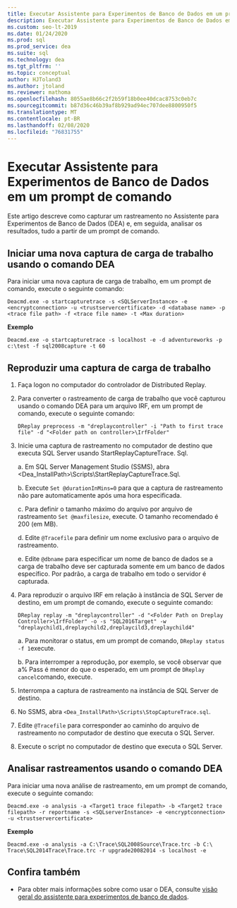 ```yaml
---
title: Executar Assistente para Experimentos de Banco de Dados em um prompt de comando
description: Executar Assistente para Experimentos de Banco de Dados em um prompt de comando
ms.custom: seo-lt-2019
ms.date: 01/24/2020
ms.prod: sql
ms.prod_service: dea
ms.suite: sql
ms.technology: dea
ms.tgt_pltfrm: ''
ms.topic: conceptual
author: HJToland3
ms.author: jtoland
ms.reviewer: mathoma
ms.openlocfilehash: 8055ae8b66c2f2b59f18b0ee40dcac8753c0eb7c
ms.sourcegitcommit: b87d36c46b39af8b929ad94ec707dee8800950f5
ms.translationtype: MT
ms.contentlocale: pt-BR
ms.lasthandoff: 02/08/2020
ms.locfileid: "76831755"
---
```

# <a name="run-database-experimentation-assistant-at-a-command-prompt"></a>Executar Assistente para Experimentos de Banco de Dados em um prompt de comando

Este artigo descreve como capturar um rastreamento no Assistente para Experimentos de Banco de Dados (DEA) e, em seguida, analisar os resultados, tudo a partir de um prompt de comando.

## <a name="start-a-new-workload-capture-by-using-the-dea-command"></a>Iniciar uma nova captura de carga de trabalho usando o comando DEA

Para iniciar uma nova captura de carga de trabalho, em um prompt de comando, execute o seguinte comando:

`Deacmd.exe -o startcapturetrace -s <SQLServerInstance> -e <encryptconnection> -u <trustservercertificate> -d <database name> -p <trace file path> -f <trace file name> -t <Max duration>`

**Exemplo**

`Deacmd.exe -o startcapturetrace -s localhost -e -d adventureworks -p c:\test -f sql2008capture -t 60`

## <a name="replay-a-workload-capture"></a>Reproduzir uma captura de carga de trabalho

1. Faça logon no computador do controlador de Distributed Replay.
2. Para converter o rastreamento de carga de trabalho que você capturou usando o comando DEA para um arquivo IRF, em um prompt de comando, execute o seguinte comando:

    `DReplay preprocess -m "dreplaycontroller" -i "Path to first trace file" -d "<Folder path on controller>\IrfFolder"`

3. Inicie uma captura de rastreamento no computador de destino que executa SQL Server usando StartReplayCaptureTrace. Sql.

    a.  Em SQL Server Management Studio (SSMS), abra <Dea_InstallPath\>\Scripts\StartReplayCaptureTrace.Sql.

    b.  Execute `Set @durationInMins=0` para que a captura de rastreamento não pare automaticamente após uma hora especificada.

    c.  Para definir o tamanho máximo do arquivo por arquivo de rastreamento `Set @maxfilesize`, execute. O tamanho recomendado é 200 (em MB).

    d.  Edite `@Tracefile` para definir um nome exclusivo para o arquivo de rastreamento.

    e.  Edite `@dbname` para especificar um nome de banco de dados se a carga de trabalho deve ser capturada somente em um banco de dados específico. Por padrão, a carga de trabalho em todo o servidor é capturada.

4. Para reproduzir o arquivo IRF em relação à instância de SQL Server de destino, em um prompt de comando, execute o seguinte comando:

    `DReplay replay -m "dreplaycontroller" -d "<Folder Path on Dreplay Controller>\IrfFolder" -o -s "SQL2016Target" -w "dreplaychild1,dreplaychild2,dreplaycild3,dreplaychild4"`

    a.  Para monitorar o status, em um prompt de comando, `DReplay status -f 1`execute.

    b.  Para interromper a reprodução, por exemplo, se você observar que a% Pass é menor do que o esperado, em um prompt de `DReplay cancel`comando, execute.

5. Interrompa a captura de rastreamento na instância de SQL Server de destino.
6. No SSMS, abra `<Dea_InstallPath>\Scripts\StopCaptureTrace.sql`.
7. Edite `@Tracefile` para corresponder ao caminho do arquivo de rastreamento no computador de destino que executa o SQL Server.
8. Execute o script no computador de destino que executa o SQL Server.

## <a name="analyze-traces-using-the-dea-command"></a>Analisar rastreamentos usando o comando DEA

Para iniciar uma nova análise de rastreamento, em um prompt de comando, execute o seguinte comando:

`Deacmd.exe -o analysis -a <Target1 trace filepath> -b <Target2 trace filepath> -r reportname -s <SQLserverInstance> -e <encryptconnection> -u <trustservercertificate>`

**Exemplo**

`Deacmd.exe -o analysis -a C:\Trace\SQL2008Source\Trace.trc -b C:\ Trace\SQL2014Trace\Trace.trc -r upgrade20082014 -s localhost -e`

## <a name="see-also"></a>Confira também

- Para obter mais informações sobre como usar o DEA, consulte [visão geral do assistente para experimentos de banco de dados](database-experimentation-assistant-overview.md).
